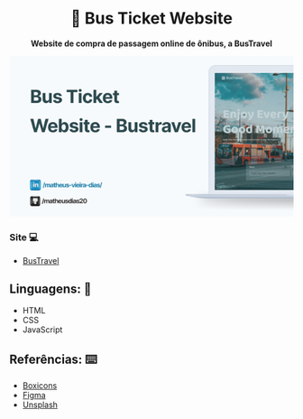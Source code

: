 <h1 align="center">🚌 Bus Ticket Website</h1>
<p align="center">
  <strong>Website de compra de passagem online de ônibus, a BusTravel</strong>
</p>

<p align="center">
  <img src="img/README.png" alt="">
</p>



### Site 💻

- [BusTravel](https://bustravel.netlify.app/)

## Linguagens: 🚀
- HTML
- CSS
- JavaScript


## Referências: ⌨️

- [Boxicons](https://boxicons.com/)
- [Figma](https://www.figma.com/community)
- [Unsplash](https://unsplash.com/)
